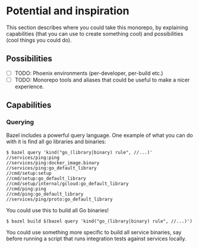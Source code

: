 # Potential and inspiration

This section describes where you could take this monorepo, by explaining capabilities (that you can use to create something cool) and possibilities (cool things you could do).

## Possibilities

 - [ ] TODO: Phoenix environments (per-developer, per-build etc.)
 - [ ] TODO: Monorepo tools and aliases that could be useful to make a nicer experience.

## Capabilities

### Querying

Bazel includes a powerful query language. One example of what you can do with it is find all go libraries and binaries:

```
$ bazel query 'kind("go_(library|binary) rule", //...)'
//services/ping:ping
//services/ping:docker_image.binary
//services/ping:go_default_library
//cmd/setup:setup
//cmd/setup:go_default_library
//cmd/setup/internal/gcloud:go_default_library
//cmd/ping:ping
//cmd/ping:go_default_library
//services/ping/proto:go_default_library
```

You could use this to build all Go binaries!

```
$ bazel build $(bazel query 'kind("go_(library|binary) rule", //...)')
```

You could use something more specific to build all service binaries, say before running a script that runs integration tests against services locally.

